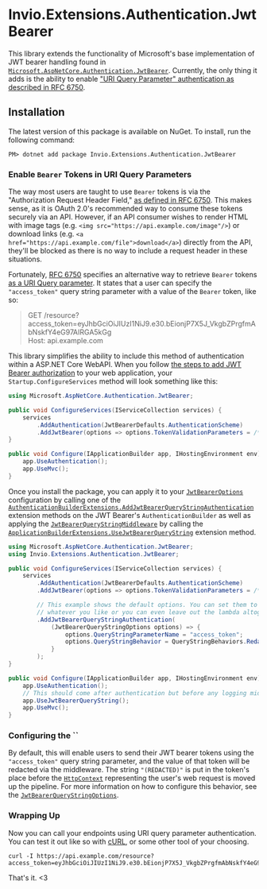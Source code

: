 # Invio.Extensions.Authentication.JwtBearer

This library extends the functionality of Microsoft's base implementation of JWT bearer handling found in [`Microsoft.AspNetCore.Authentication.JwtBearer`](https://github.com/aspnet/Security/tree/master/src/Microsoft.AspNetCore.Authentication.JwtBearer). Currently, the only thing it adds is the ability to enable ["URI Query Parameter" authentication as described in RFC 6750](https://tools.ietf.org/html/rfc6750#section-2.3).

## Installation
The latest version of this package is available on NuGet. To install, run the following command:

```
PM> dotnet add package Invio.Extensions.Authentication.JwtBearer
```

### Enable `Bearer` Tokens in URI Query Parameters

The way most users are taught to use `Bearer` tokens is via the "Authorization Request Header Field," [as defined in RFC 6750](https://tools.ietf.org/html/rfc6750#section-2.1). This makes sense, as it is OAuth 2.0's recommended way to consume these tokens securely via an API. However, if an API consumer wishes to render HTML with image tags (e.g. `<img src="https://api.example.com/image"/>`) or download links (e.g. `<a href="https://api.example.com/file">download</a>`) directly from the API, they'll be blocked as there is no way to include a request header in these situations.

Fortunately, [RFC 6750](https://tools.ietf.org/html/rfc6750) specifies an alternative way to retrieve `Bearer` tokens [as a URI Query parameter](https://tools.ietf.org/html/rfc6750#section-2.3). It states that a user can specify the ``"access_token"`` query string parameter with a value of the `Bearer` token, like so:

> GET /resource?access_token=eyJhbGciOiJIUzI1NiJ9.e30.bEionjP7X5J_VkgbZPrgfmAbNskfY4eG97AIRGA5kGg<br/>
> Host: api.example.com

This library simplifies the ability to include this method of authentication within a ASP.NET Core WebAPI. When you follow [the steps to add JWT Bearer authorization](https://docs.microsoft.com/en-us/aspnet/core/security/authorization/limitingidentitybyscheme) to your web application, your `Startup.ConfigureServices` method will look something like this:

```cs
using Microsoft.AspNetCore.Authentication.JwtBearer;

public void ConfigureServices(IServiceCollection services) {
    services
        .AddAuthentication(JwtBearerDefaults.AuthenticationScheme)
        .AddJwtBearer(options => options.TokenValidationParameters = /* ... */)
}

public void Configure(IApplicationBuilder app, IHostingEnvironment env) {
    app.UseAuthentication();
    app.UseMvc();
}
```

Once you install the package, you can apply it to your [`JwtBearerOptions`](https://docs.microsoft.com/en-us/dotnet/api/microsoft.aspnetcore.authentication.jwtbearer.jwtbeareroptions) configuration by calling one of the [`AuthenticationBuilderExtensions.AddJwtBearerQueryStringAuthentication`](https://github.com/invio/Invio.Extensions.Authentication.JwtBearer/blob/master/src/Invio.Extensions.Authentication.JwtBearer/AuthenticationBuilderExtensions.cs) extension methods on the JWT Bearer's `AuthenticationBuilder` as well as applying the [`JwtBearerQueryStringMiddleware`](https://github.com/invio/Invio.Extensions.Authentication.JwtBearer/blob/master/src/Invio.Extensions.Authentication.JwtBearer/JwtBearerQueryStringMiddleware.cs) by calling the [`ApplicationBuilderExtensions.UseJwtBearerQueryString`](https://github.com/invio/Invio.Extensions.Authentication.JwtBearer/blob/master/src/Invio.Extensions.Authentication.JwtBearer/ApplicationBuilderExtensions.cs) extension method.

```cs
using Microsoft.AspNetCore.Authentication.JwtBearer;
using Invio.Extensions.Authentication.JwtBearer;

public void ConfigureServices(IServiceCollection services) {
    services
        .AddAuthentication(JwtBearerDefaults.AuthenticationScheme)
        .AddJwtBearer(options => options.TokenValidationParameters = /* ... */)

        // This example shows the default options. You can set them to
        // whatever you like or you can even leave out the lambda altogether.
        .AddJwtBearerQueryStringAuthentication(
            (JwtBearerQueryStringOptions options) => {
                options.QueryStringParameterName = "access_token";
                options.QueryStringBehavior = QueryStringBehaviors.Redact;
            }
        );        
}

public void Configure(IApplicationBuilder app, IHostingEnvironment env) {
    app.UseAuthentication();
    // This should come after authentication but before any logging middleware.
    app.UseJwtBearerQueryString();
    app.UseMvc();
}
```

### Configuring the ``

By default, this will enable users to send their JWT bearer tokens using the `"access_token"` query string parameter, and the value of that token will be redacted via the middleware. The string `"(REDACTED)"` is put in the token's place before the [`HttpContext`](https://docs.microsoft.com/en-us/dotnet/api/microsoft.aspnetcore.http.httpcontext) representing the user's web request is moved up the pipeline. For more information on how to configure this behavior, see the [`JwtBearerQueryStringOptions`](https://github.com/invio/Invio.Extensions.Authentication.JwtBearer/blob/master/src/Invio.Extensions.Authentication.JwtBearer/JwtBearerQueryStringOptions.cs).

### Wrapping Up

Now you can call your endpoints using URI query parameter authentication. You can test it out like so with [cURL](https://en.wikipedia.org/wiki/CURL), or some other tool of your choosing.

```
curl -I https://api.example.com/resource?access_token=eyJhbGciOiJIUzI1NiJ9.e30.bEionjP7X5J_VkgbZPrgfmAbNskfY4eG97AIRGA5kGg
```

That's it. <3